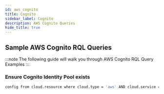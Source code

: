 ```yaml
---
id: aws_cognito
title: Cognito
sidebar_label: Cognito
description: AWS Cognito Queries
hide_title: true
---
```


## Sample AWS Cognito RQL Queries

:::note
The following guide will walk you through AWS Cognito RQL Query Examples
:::

### Ensure Cognito Identity Pool exists

```bash
config from cloud.resource where cloud.type = 'aws' AND cloud.service = 'AWS Cognito' AND api.name = 'aws-cognito-identity-pool' AND json.rule = identityPoolName exists
```